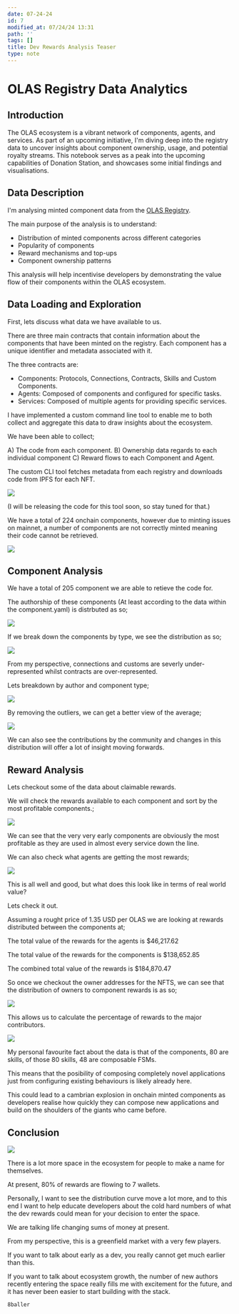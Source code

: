 ```yaml
---
date: 07-24-24
id: 7
modified_at: 07/24/24 13:31
path: ''
tags: []
title: Dev Rewards Analysis Teaser
type: note
---
```


# OLAS Registry Data Analytics

## Introduction

The OLAS ecosystem is a vibrant network of components, agents, and services. As part of an upcoming initiative, I'm diving deep into the registry data to uncover insights about component ownership, usage, and potential royalty streams. This notebook serves as a peak into the upcoming capabilities of Donation Station, and showcases some initial findings and visualisations.

## Data Description

I'm analysing minted component data from the [OLAS Registry](https://registry.olas.network/).

The main purpose of the analysis is to understand: 
- Distribution of minted components across different categories
- Popularity of components
- Reward mechanisms and top-ups
- Component ownership patterns

This analysis will help incentivise developers by demonstrating the value flow of their components within the OLAS ecosystem.

## Data Loading and Exploration

First, lets discuss what data we have available to us.

There are three main contracts that contain information about the components that have been minted on the registry. Each component has a unique identifier and metadata associated with it.

The three contracts are:

- Components: Protocols, Connections, Contracts, Skills and Custom Components. 
- Agents: Composed of components and configured for specific tasks.
- Services: Composed of multiple agents for providing specific services.


I have implemented a custom command line tool to enable me to both collect and aggregate this data to draw insights about the ecosystem.

We have been able to collect;

A) The code from each component.
B) Ownership data regards to each individual component
C) Reward flows to each Component and Agent.

The custom CLI tool fetches metadata from each registry and downloads code from IPFS for each NFT. 

![](/images/image-9.png)

(I will be releasing the code for this tool soon, so stay tuned for that.)

We have a total of 224 onchain components, however due to minting issues on mainnet, a number of components are not correctly minted meaning their code cannot be retrieved.

![](/images/image-10.png)


## Component Analysis
We have a total of 205 component we are able to retieve the code for.

The authorship of these components (At least according to the data within the component.yaml) is distrbuted as so;

![](/images/image-11.png)

If we break down the components by type, we see the distribution as so;

![](/images/image-12.png)

From my perspective, connections and customs are severly under-represented whilst contracts are over-represented.

Lets breakdown by author and component type;

![](/images/image-13.png)

By removing the outliers, we can get a better view of the average;

![](/images/image-14.png)

We can also see the contributions by the community and changes in this distribution will offer a lot of insight moving forwards.

## Reward Analysis

Lets checkout some of the data about claimable rewards.

We will check the rewards available to each component and sort by the most profitable components.;

![](/images/image-16.png)

We can see that the very very early components are obviously the most profitable as they are used in almost every service down the line.


We can also check what agents are getting the most rewards;

![](/images/image-17.png)


This is all well and good, but what does this look like in terms of real world value? 

Lets check it out.

Assuming a rought price of 1.35 USD per OLAS we are looking at rewards distributed between the components at;

The total value of the rewards for the agents is $46,217.62

The total value of the rewards for the components is $138,652.85

The combined total value of the rewards is $184,870.47


So once we checkout the owner addresses for the NFTS, we can see that the distribution of owners to component rewards is as so;

![](/images/image-18.png)

This allows us to calculate the percentage of rewards to the major contributors.

![](/images/image-22.png)

My personal favourite fact about the data is that of the components, 80 are skills, of those 80 skills, 48 are composable FSMs.

This means that the posibility of composing completely novel applications just from configuring existing behaviours is likely already here.

This could lead to a cambrian explosion in onchain minted components as developers realise how quickly they can compose new applications and build on the shoulders of the giants who came before.



## Conclusion

![](/images/image-23.png)


There is a lot more space in the ecosystem for people to make a name for themselves.

At present, 80% of rewards are flowing to 7 wallets.

Personally, I want to see the distribution curve move a lot more, and to this end I want to help educate developers about the cold hard numbers of what the dev rewards could mean for your decision to enter the space. 

We are talking life changing sums of money at present.

From my perspective, this is a greenfield market with a very few players.

If you want to talk about early as a dev, you really cannot get much earlier than this.

If you want to talk about ecosystem growth, the number of new authors recently entering the space really fills me with excitement for the future, and it has never been easier to start building with the stack.

`8baller`